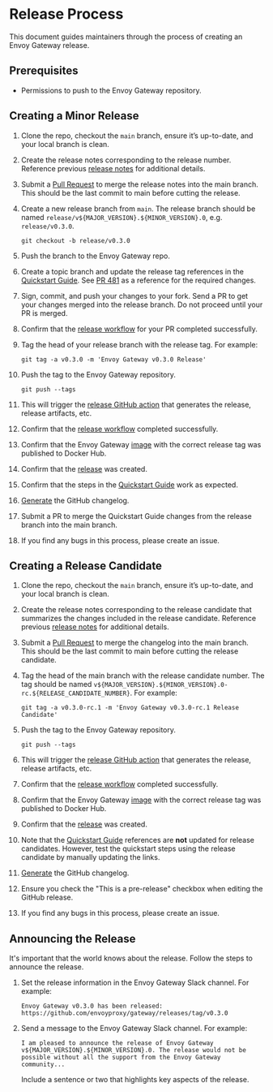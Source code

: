 # Release Process

This document guides maintainers through the process of creating an Envoy Gateway release.

## Prerequisites

- Permissions to push to the Envoy Gateway repository.

## Creating a Minor Release

1. Clone the repo, checkout the `main` branch, ensure it’s up-to-date, and your local branch is clean.
2. Create the release notes corresponding to the release number. Reference previous [release notes][]
   for additional details.
3. Submit a [Pull Request][] to merge the release notes into the main branch. This should be the last commit to main
   before cutting the release.
4. Create a new release branch from `main`. The release branch should be named
   `release/v${MAJOR_VERSION}.${MINOR_VERSION}.0`, e.g. `release/v0.3.0`.

   ```shell
   git checkout -b release/v0.3.0
   ```

5. Push the branch to the Envoy Gateway repo.
6. Create a topic branch and update the release tag references in the [Quickstart Guide][]. See [PR 481][] as
   a reference for the required changes.
7. Sign, commit, and push your changes to your fork. Send a PR to get your changes merged into the release branch.
   Do not proceed until your PR is merged.
8. Confirm that the [release workflow][] for your PR completed successfully.
9. Tag the head of your release branch with the release tag. For example:

   ```shell
   git tag -a v0.3.0 -m 'Envoy Gateway v0.3.0 Release'
   ```

10. Push the tag to the Envoy Gateway repository.

    ```shell
    git push --tags
    ```

11. This will trigger the [release GitHub action][] that generates the release, release artifacts, etc.
12. Confirm that the [release workflow][] completed successfully.
13. Confirm that the Envoy Gateway [image][] with the correct release tag was published to Docker Hub.
14. Confirm that the [release][] was created.
15. Confirm that the steps in the [Quickstart Guide][] work as expected.
16. [Generate][] the GitHub changelog.
17. Submit a PR to merge the Quickstart Guide changes from the release branch into the main branch.
18. If you find any bugs in this process, please create an issue.

## Creating a Release Candidate

1. Clone the repo, checkout the `main` branch, ensure it’s up-to-date, and your local branch is clean.
2. Create the release notes corresponding to the release candidate that summarizes the changes included in the
   release candidate. Reference previous [release notes][] for additional details.
3. Submit a [Pull Request][] to merge the changelog into the main branch. This should be the last commit to main
   before cutting the release candidate.
4. Tag the head of the main branch with the release candidate number. The tag should be named
   `v${MAJOR_VERSION}.${MINOR_VERSION}.0-rc.${RELEASE_CANDIDATE_NUMBER}`. For example:

   ```shell
   git tag -a v0.3.0-rc.1 -m 'Envoy Gateway v0.3.0-rc.1 Release Candidate'
   ```

5. Push the tag to the Envoy Gateway repository.

   ```shell
   git push --tags
   ```

6. This will trigger the [release GitHub action][] that generates the release, release artifacts, etc.
7. Confirm that the [release workflow][] completed successfully.
8. Confirm that the Envoy Gateway [image][] with the correct release tag was published to Docker Hub.
9. Confirm that the [release][] was created.
10. Note that the [Quickstart Guide][] references are __not__ updated for release candidates. However, test
    the quickstart steps using the release candidate by manually updating the links.
11. [Generate][] the GitHub changelog.
12. Ensure you check the "This is a pre-release" checkbox when editing the GitHub release.
13. If you find any bugs in this process, please create an issue.

## Announcing the Release

It's important that the world knows about the release. Follow the steps to announce the release.

1. Set the release information in the Envoy Gateway Slack channel. For example:

   ```shell
   Envoy Gateway v0.3.0 has been released: https://github.com/envoyproxy/gateway/releases/tag/v0.3.0
   ```

2. Send a message to the Envoy Gateway Slack channel. For example:

   ```shell
   I am pleased to announce the release of Envoy Gateway v${MAJOR_VERSION}.${MINOR_VERSION}.0. The release would not be
   possible without all the support from the Envoy Gateway community...
   ```

   Include a sentence or two that highlights key aspects of the release.

[release notes]: https://github.com/envoyproxy/gateway/tree/main/release-notes
[PR 481]: https://github.com/envoyproxy/gateway/pull/481
[Pull Request]: https://github.com/envoyproxy/gateway/pulls
[Quickstart Guide]: https://github.com/envoyproxy/gateway/blob/main/docs/user/QUICKSTART.md
[release GitHub action]: https://github.com/envoyproxy/gateway/blob/main/.github/workflows/release.yaml
[release workflow]: https://github.com/envoyproxy/gateway/actions/workflows/release.yaml
[image]: https://hub.docker.com/r/envoyproxy/gateway/tags
[release]: https://github.com/envoyproxy/gateway/releases
[Generate]: https://docs.github.com/en/repositories/releasing-projects-on-github/automatically-generated-release-notes
